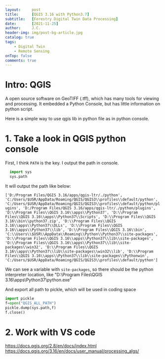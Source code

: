 ```yaml
---
layout:     post
title:      [QGIS 3.16 with Python3.7]
subtitle:   [Forestry Digital Twin Data Processing]
date:       [2021-11-25]
author:     J.C.
header-img: img/post-bg-article.jpg
catalog: true
tags:
    - Digital Twin
    - Remote Sensing
onTop: false
comments: true
---
```


<!-- https://github.com/Huxpro/huxpro.github.io/issues/353 -->

# Intro: QGIS

A open source software on GeoTIFF (.tff), which has many tools
for viewing and processing. It embedded a Python Console, but has
little information on python script.

Here is a simple way to use qgis lib in python file as in python 
console.

# 1. Take a look in QGIS python console

First, I think `PATH` is the key. I output the path in console.

```python
  import sys
  sys.path
```

It will output the path like below:

```['D:/Program Files/QGIS 3.16/apps/qgis-ltr/./python', 'C:/Users/$USR/AppData/Roaming/QGIS/QGIS3\\profiles\\default/python', 'C:/Users/$USR/AppData/Roaming/QGIS/QGIS3\\profiles\\default/python/plugins', 'D:/Program Files/QGIS 3.16/apps/qgis-ltr/./python/plugins', 'D:\\Program Files\\QGIS 3.16\\apps\\Python37', 'D:\\Program Files\\QGIS 3.16\\apps\\Python37\\Scripts', 'D:\\Program Files\\QGIS 3.16\\bin\\python37.zip', 'D:\\Program Files\\QGIS 3.16\\apps\\Python37\\DLLs', 'D:\\Program Files\\QGIS 3.16\\apps\\Python37\\lib', 'D:\\Program Files\\QGIS 3.16\\bin', 'C:\\Users\\$USR\\AppData\\Roaming\\Python\\Python37\\site-packages', 'D:\\Program Files\\QGIS 3.16\\apps\\Python37\\lib\\site-packages', 'D:\\Program Files\\QGIS 3.16\\apps\\Python37\\lib\\site-packages\\win32', 'D:\\Program Files\\QGIS 3.16\\apps\\Python37\\lib\\site-packages\\win32\\lib', 'D:\\Program Files\\QGIS 3.16\\apps\\Python37\\lib\\site-packages\\Pythonwin', 'C:/Users/$USR/AppData/Roaming/QGIS/QGIS3\\profiles\\default/python'] ```

We can see a variable with `site-packages`, so there should be the python interpreter location, like "D:\Program Files\QGIS 3.16\apps\Python37\python.exe"

And export all path to pickle, which will be used in coding space
```python
import pickle
f=open("QGIS_ALL_PATH")
pickle.dump(sys.path,f)
f.close()
```

# 2. Work with VS code
https://docs.qgis.org/2.8/en/docs/index.html
https://docs.qgis.org/3.16/en/docs/user_manual/processing_algs/

